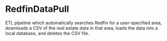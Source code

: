# RedfinDataPull
ETL pipeline which automatically searches Redfin for a user-specified area, downloads a CSV of the real estate data in that area, loads the data into a local database, and deletes the CSV file.
